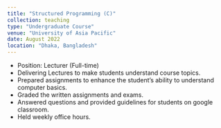 ```yaml
---
title: "Structured Programming (C)"
collection: teaching
type: "Undergraduate Course"
venue: "University of Asia Pacific"
date: August 2022
location: "Dhaka, Bangladesh"
---
```


- Position: Lecturer (Full-time)
- Delivering Lectures to make students understand course topics.
- Prepared assignments to enhance the student’s ability to understand computer basics.
- Graded the written assignments and exams.
- Answered questions and provided guidelines for students on google classroom.
- Held weekly office hours.
